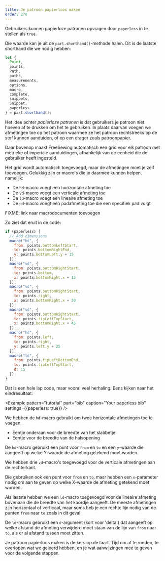 ```yaml
---
title: Je patroon papierloos maken
order: 270
---
```


Gebruikers kunnen papierloze patronen opvragen door `paperless` in te stellen als `true`.

Die waarde kan je uit de `part.shorthand()`-methode halen. Dit is de laatste shorthand die we nodig hebben:

```js
let {
  Point,
  points,
  Path,
  paths,
  measurements,
  options,
  macro,
  complete,
  snippets,
  Snippet,
  paperless
} = part.shorthand();
```

Het idee achter *papierloze patronen* is dat gebruikers je patroon niet hoeven af te drukken om het te gebruiken. In plaats daarvan voegen we afmetingen toe op het patroon waarmee ze het patroon rechtstreeks op de stof kunnen aanduiden, of op een drager zoals patroonpapier.

Daar bovenop maakt FreeSewing automatisch een grid voor elk patroon met metrieke of imperiale aanduidingen, afhankelijk van de eenheid die de gebruiker heeft ingesteld.

Het grid wordt automatisch toegevoegd, maar de afmetingen moet je zelf toevoegen. Gelukkig zijn er macro's die je daarmee kunnen helpen, namelijk:

- De `hd`-macro voegt een horizontale afmeting toe
- De `vd`-macro voegt een verticale afmeting toe
- De `ld`-macro voegt een lineaire afmeting toe
- De `pd`-macro voegt een padafmeting toe die een specifiek pad volgt

<Warning>

FIXME: link naar macrodocumenten toevoegen

</Warning>

Zo ziet dat eruit in de code:

```js
if (paperless) {
  // Add dimensions
  macro("hd", {
    from: points.bottomLeftStart,
    to: points.bottomRightEnd,
    y: points.bottomLeft.y + 15
  });
  macro("vd", {
    from: points.bottomRightStart,
    to: points.bottom,
    x: points.bottomRight.x + 15
  });
  macro("vd", {
    from: points.bottomRightStart,
    to: points.right,
    x: points.bottomRight.x + 30
  });
  macro("vd", {
    from: points.bottomRightStart,
    to: points.tipLeftTopStart,
    x: points.bottomRight.x + 45
  });
  macro("hd", {
    from: points.left,
    to: points.right,
    y: points.left.y + 25
  });
  macro("ld", {
    from: points.tipLeftBottomEnd,
    to: points.tipLeftTopStart,
    d: 15
  });
}
```

Dat is een hele lap code, maar vooral veel herhaling. Eens kijken naar het eindresultaat:

<Example pattern="tutorial" part="bib" caption="Your paperless bib" settings={{paperless: true}} />

We hebben de `hd`-macro gebruikt om twee horizontale afmetingen toe te voegen:

- Eentje onderaan voor de breedte van het slabbetje
- Eentje voor de breedte van de halsopening

De `hd`-macro gebruikt een punt voor `from` en `to` en een `y`-waarde die aangeeft op welke Y-waarde de afmeting getekend moet worden.

We hebben drie `vd`-macro's toegevoegd voor de verticale afmetingen aan de rechterkant.

Die gebruiken ook een punt voor `from` en `to`, maar hebben een `x`-parameter nodig om aan te geven op welke X-waarde de afmeting getekend moet worden.

Als laatste hebben we een `ld`-macro toegevoegd voor de lineaire afmeting bovenaan die de breedte van het koordje aangeeft. De meeste afmetingen zijn horizontaal of verticaal, maar soms heb je een rechte lijn nodig van de punten `from` naar `to` zoals in dit geval.

De `ld`-macro gebruikt een `d`-argument (kort voor 'delta') dat aangeeft op welke afstand de afmeting verwijderd moet staan van de lijn van `from` naar `to`, als er al afstand tussen moet zitten.

Je patroon papierloos maken is de kers op de taart. Tijd om af te ronden, te overlopen wat we geleerd hebben, en je wat aanwijzingen mee te geven voor de volgende stappen.